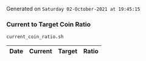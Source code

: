 Generated on `Saturday 02-October-2021 at 19:45:15`

### Current to Target Coin Ratio
`current_coin_ratio.sh`

Date|Current|Target|Ratio
---|---|---|---
